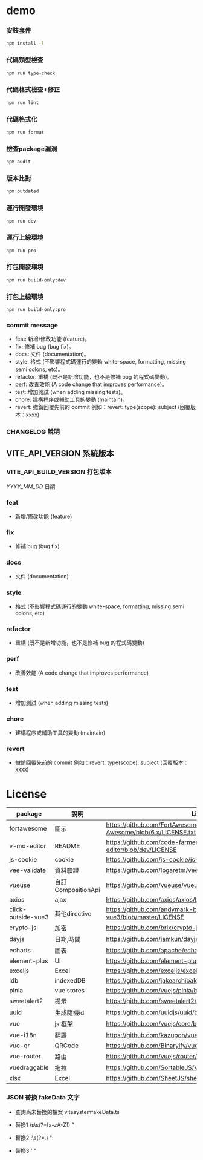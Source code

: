 # demo

### 安裝套件
```sh
npm install -l
```

### 代碼類型檢查
```sh
npm run type-check
```
### 代碼格式檢查+修正
```sh
npm run lint
```
### 代碼格式化
```sh
npm run format
```

### 檢查package漏洞
```sh
npm audit
```

### 版本比對
```sh
npm outdated
```

### 運行開發環境
```sh
npm run dev
```
### 運行上線環境
```sh
npm run pro
```

### 打包開發環境
```sh
npm run build-only:dev
```
### 打包上線環境
```sh
npm run build-only:pro
```

### commit message
* feat: 新增/修改功能 (feature)。
* fix: 修補 bug (bug fix)。
* docs: 文件 (documentation)。
* style: 格式 (不影響程式碼運行的變動 white-space, formatting, missing semi colons, etc)。
* refactor: 重構 (既不是新增功能，也不是修補 bug 的程式碼變動)。
* perf: 改善效能 (A code change that improves performance)。
* test: 增加測試 (when adding missing tests)。
* chore: 建構程序或輔助工具的變動 (maintain)。
* revert: 撤銷回覆先前的 commit 例如：revert: type(scope): subject (回覆版本：xxxx)


### CHANGELOG 說明

## VITE_API_VERSION 系統版本

### VITE_API_BUILD_VERSION 打包版本

_YYYY_MM_DD_ 日期

### feat

  - 新增/修改功能 (feature)

### fix

  - 修補 bug (bug fix)

### docs

  - 文件 (documentation)

### style

  - 格式 (不影響程式碼運行的變動 white-space, formatting, missing semi colons, etc)

### refactor

  - 重構 (既不是新增功能，也不是修補 bug 的程式碼變動)

### perf

  - 改善效能 (A code change that improves performance)

### test

  - 增加測試 (when adding missing tests)

### chore

  - 建構程序或輔助工具的變動 (maintain)

### revert

  - 撤銷回覆先前的 commit 例如：revert: type(scope): subject (回覆版本：xxxx)


# License
| package            |  說明               | License |
| ------------------ | ------------------- | ------- |
| fortawesome        | 圖示                | https://github.com/FortAwesome/Font-Awesome/blob/6.x/LICENSE.txt |
| v-md-editor        | README              | https://github.com/code-farmer-i/vue-markdown-editor/blob/dev/LICENSE |
| js-cookie          | cookie              | https://github.com/js-cookie/js-cookie/blob/main/LICENSE |
| vee-validate       | 資料驗證             | https://github.com/logaretm/vee-validate/blob/main/LICENSE |
| vueuse             | 自訂CompositionApi  | https://github.com/vueuse/vueuse/blob/main/LICENSE |
| axios              | ajax                | https://github.com/axios/axios/blob/v1.x/LICENSE |
| click-outside-vue3 | 其他directive       | https://github.com/andymark-by/click-outside-vue3/blob/master/LICENSE |
| crypto-js          | 加密                | https://github.com/brix/crypto-js/blob/develop/LICENSE |
| dayjs              | 日期,時間           | https://github.com/iamkun/dayjs/blob/dev/LICENSE |
| echarts            | 圖表                | https://github.com/apache/echarts/blob/master/LICENSE |
| element-plus       | UI                 | https://github.com/element-plus/element-plus/blob/dev/LICENSE |
| exceljs            | Excel              | https://github.com/exceljs/exceljs/blob/master/LICENSE |
| idb                | indexedDB          | https://github.com/jakearchibald/idb/blob/main/LICENSE |
| pinia              | vue stores         | https://github.com/vuejs/pinia/blob/v2/LICENSE |
| sweetalert2        | 提示               | https://github.com/sweetalert2/sweetalert2/blob/main/LICENSE |
| uuid               | 生成隨機id         | https://github.com/uuidjs/uuid/blob/main/LICENSE.md |
| vue                | js 框架            | https://github.com/vuejs/core/blob/main/LICENSE |
| vue-i18n           | 翻譯               | https://github.com/kazupon/vue-i18n/blob/v8.x/LICENSE |
| vue-qr             | QRCode             | https://github.com/Binaryify/vue-qr/blob/master/LICENSE.txt |
| vue-router         | 路由               | https://github.com/vuejs/router/blob/main/LICENSE |
| vuedraggable       | 拖拉               | https://github.com/SortableJS/Vue.Draggable/blob/master/LICENSE |
| xlsx               | Excel              | https://github.com/SheetJS/sheetjs/blob/github/LICENSE |


### JSON 替換 fakeData 文字

* 查詢尚未替換的檔案 vitesystemfakeData.ts

* 替換1
\s\s(?=[a-zA-Z])
  "

* 替換2
:\s(?=.)
": 

* 替換3
'
"

